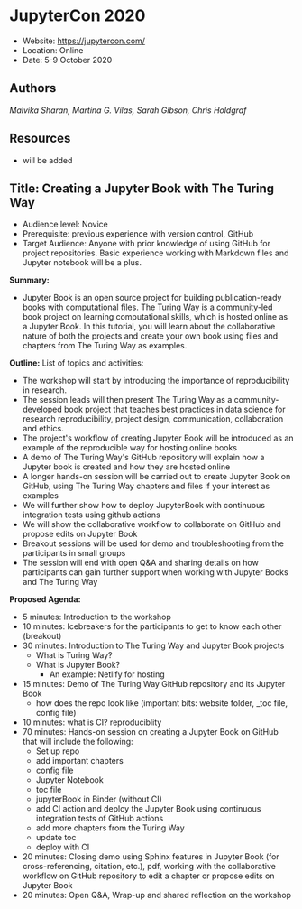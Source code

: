 # JupyterCon 2020

- Website: https://jupytercon.com/
- Location: Online
- Date: 5-9 October 2020

## Authors

*Malvika Sharan, Martina G. Vilas, Sarah Gibson, Chris Holdgraf*

## Resources

- will be added

## Title: Creating a Jupyter Book with The Turing Way

- Audience level: Novice
- Prerequisite: previous experience with version control, GitHub
- Target Audience: Anyone with prior knowledge of using GitHub for project repositories. Basic experience working with Markdown files and Jupyter notebook will be a plus. 

**Summary:**
- Jupyter Book is an open source project for building publication-ready books with computational files. The Turing Way is a community-led book project on learning computational skills, which is hosted online as a Jupyter Book. In this tutorial, you will learn about the collaborative nature of both the projects and create your own book using files and chapters from The Turing Way as examples.

**Outline:**
List of topics and activities:
- The workshop will start by introducing the importance of reproducibility in research.
- The session leads will then present The Turing Way as a community-developed book project that teaches best practices in data science for research reproducibility, project design, communication, collaboration and ethics.
- The project's workflow of creating Jupyter Book will be introduced as an example of the reproducible way for hosting online books
- A demo of The Turing Way's GitHub repository will explain how a Jupyter book is created and how they are hosted online
- A longer hands-on session will be carried out to create Jupyter Book on GitHub, using The Turing Way chapters and files if your interest as examples
- We will further show how to deploy JupyterBook with continuous integration tests using github actions
- We will show the collaborative workflow to collaborate on GitHub and propose edits on Jupyter Book
- Breakout sessions will be used for demo and troubleshooting from the participants in small groups
- The session will end with open Q&A and sharing details on how participants can gain further support when working with Jupyter Books and The Turing Way

**Proposed Agenda:**

-  5 minutes: Introduction to the workshop
-  10 minutes: Icebreakers for the participants to get to know each other (breakout)
-  30 minutes: Introduction to The Turing Way and Jupyter Book projects
    -  What is Turing Way?
    -  What is Jupyter Book?
        -  An example: Netlify for hosting
-   15 minutes: Demo of The Turing Way GitHub repository and its Jupyter Book
    -   how does the repo look like (important bits: website folder, _toc file, config file)
-   10 minutes: what is CI? reproduciblity
-   70 minutes: Hands-on session on creating a Jupyter Book on GitHub that will include the following:
    -   Set up repo
    -   add important chapters
    -   config file
    -   Jupyter Notebook
    -   toc file
    -   jupyterBook in Binder (without CI)
    -   add CI action and deploy the Jupyter Book using continuous integration tests of GitHub actions
    -   add more chapters from the Turing Way
    -   update toc
    -   deploy with CI
-   20 minutes: Closing demo using Sphinx features in Jupyter Book (for cross-referencing, citation, etc.), pdf, working with the collaborative workflow on GitHub repository to edit a chapter or propose edits on Jupyter Book
-   20 minutes: Open Q&A, Wrap-up and shared reflection on the workshop
